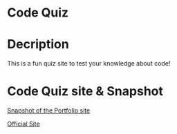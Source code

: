 # Code Quiz

# Decription
This is a fun quiz site to test your knowledge about code!

# Code Quiz site & Snapshot

[Snapshot of the Portfolio site](TBA)

[Official Site](TBA)